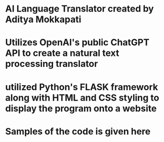 # AI Language Translator created by Aditya Mokkapati
# Utilizes OpenAI's public ChatGPT API to create a natural text processing translator
# utilized Python's FLASK framework along with HTML and CSS styling to display the program onto a website
# Samples of the code is given here
